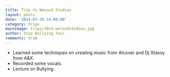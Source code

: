 ```yaml
---
title: Trip to WeLoud Studios
layout: posts
date: '2014-07-29 14:00:00'
category: trips
mainimage: trips/2014-weloudstudios.jpg
author: Stop Bullying Tour
comments: true
---
```


- Learned some techniques on creating music from Alcover and Dj Xtassy from A&X.
- Recorded some vocals.
- Lecture on Bullying.